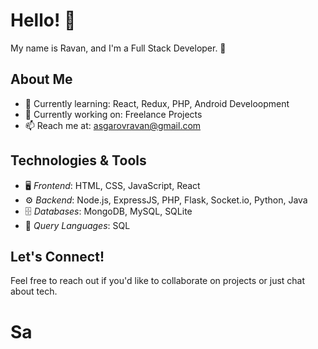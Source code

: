 # Hello! 👋
My name is Ravan, and I'm a Full Stack Developer. 🚀

## About Me
- 🌱 Currently learning: React, Redux, PHP, Android Develoopment
- 💼 Currently working on: Freelance Projects
- 📫 Reach me at: [asgarovravan@gmail.com](mailto:asgarovravan@gmail.com)

## Technologies & Tools
- 🖥 *Frontend*: HTML, CSS, JavaScript, React
- ⚙ *Backend*: Node.js, ExpressJS, PHP, Flask, Socket.io, Python, Java
- 🗄 *Databases*: MongoDB, MySQL, SQLite
- 🧳 *Query Languages*: SQL

## Let's Connect!
Feel free to reach out if you'd like to collaborate on projects or just chat about tech.

# Sa
